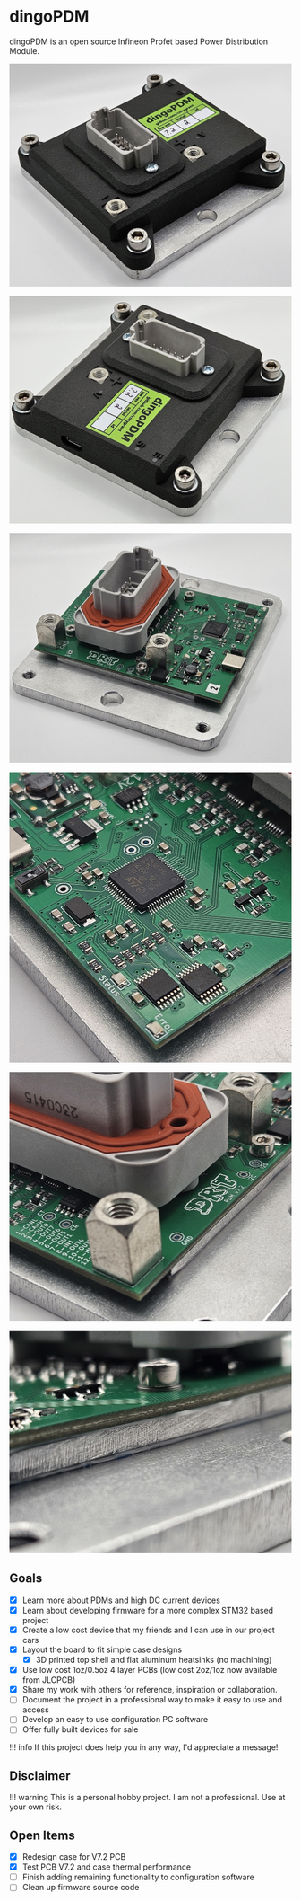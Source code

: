 # dingoPDM

dingoPDM is an open source Infineon Profet based Power Distribution Module. 

![Full1](images/Full1.jpg)

![Full2](images/Full2.jpg)

![PCB1](images/PCB1.jpg)

![PCB2](images/PCB2.jpg)

![PCB3](images/PCB3.jpg)

![PCB4](images/PCB4.jpg)

## Goals

- [X] Learn more about PDMs and high DC current devices
- [X] Learn about developing firmware for a more complex STM32 based project
- [X] Create a low cost device that my friends and I can use in our project cars
- [X] Layout the board to fit simple case designs
    * [X] 3D printed top shell and flat aluminum heatsinks (no machining)
- [X] Use low cost 1oz/0.5oz 4 layer PCBs (low cost 2oz/1oz now available from JLCPCB)
- [X] Share my work with others for reference, inspiration or collaboration. 
- [ ] Document the project in a professional way to make it easy to use and access
- [ ] Develop an easy to use configuration PC software
- [ ] Offer fully built devices for sale

!!! info
    If this project does help you in any way, I'd appreciate a message!

## Disclaimer

!!! warning
    This is a personal hobby project. I am not a professional. Use at your own risk. 

## Open Items
- [X] Redesign case for V7.2 PCB
- [X] Test PCB V7.2 and case thermal performance
- [ ] Finish adding remaining functionality to configuration software
- [ ] Clean up firmware source code
